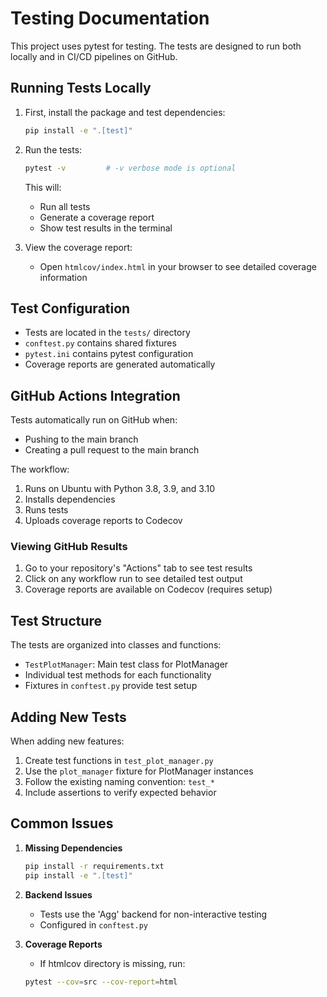 # Testing Documentation

This project uses pytest for testing. The tests are designed to run both locally and in CI/CD pipelines on GitHub.

## Running Tests Locally

1. First, install the package and test dependencies:
   ```bash
   pip install -e ".[test]"
   ```

2. Run the tests:
   ```bash
   pytest -v         # -v verbose mode is optional
   ```

   This will:
   - Run all tests
   - Generate a coverage report
   - Show test results in the terminal

3. View the coverage report:
   - Open `htmlcov/index.html` in your browser to see detailed coverage information

## Test Configuration

- Tests are located in the `tests/` directory
- `conftest.py` contains shared fixtures
- `pytest.ini` contains pytest configuration
- Coverage reports are generated automatically

## GitHub Actions Integration

Tests automatically run on GitHub when:
- Pushing to the main branch
- Creating a pull request to the main branch

The workflow:
1. Runs on Ubuntu with Python 3.8, 3.9, and 3.10
2. Installs dependencies
3. Runs tests
4. Uploads coverage reports to Codecov

### Viewing GitHub Results

1. Go to your repository's "Actions" tab to see test results
2. Click on any workflow run to see detailed test output
3. Coverage reports are available on Codecov (requires setup)

## Test Structure

The tests are organized into classes and functions:
- `TestPlotManager`: Main test class for PlotManager
- Individual test methods for each functionality
- Fixtures in `conftest.py` provide test setup

## Adding New Tests

When adding new features:
1. Create test functions in `test_plot_manager.py`
2. Use the `plot_manager` fixture for PlotManager instances
3. Follow the existing naming convention: `test_*`
4. Include assertions to verify expected behavior

## Common Issues

1. **Missing Dependencies**
   ```bash
   pip install -r requirements.txt
   pip install -e ".[test]"
   ```

2. **Backend Issues**
   - Tests use the 'Agg' backend for non-interactive testing
   - Configured in `conftest.py`

3. **Coverage Reports**
   - If htmlcov directory is missing, run:
   ```bash
   pytest --cov=src --cov-report=html
   ``` 